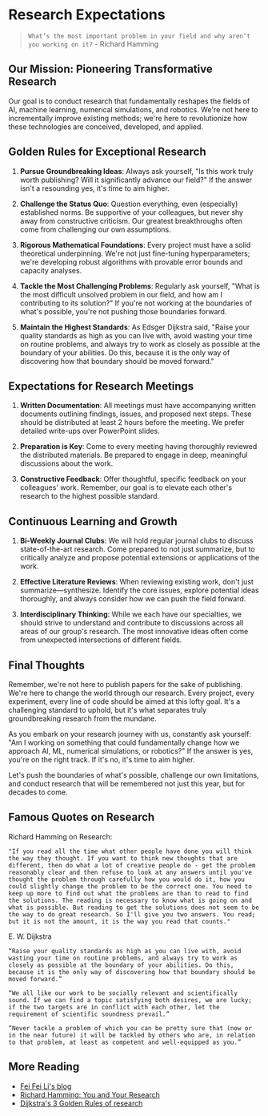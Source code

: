 # Research Expectations

> ```What’s the most important problem in your field and why aren’t you working on it?``` - Richard Hamming

## Our Mission: Pioneering Transformative Research

Our goal is to conduct research that fundamentally reshapes the fields of AI, machine learning, numerical simulations, and robotics. We're not here to incrementally improve existing methods; we're here to revolutionize how these technologies are conceived, developed, and applied.

## Golden Rules for Exceptional Research

1. **Pursue Groundbreaking Ideas**: Always ask yourself, "Is this work truly worth publishing? Will it significantly advance our field?" If the answer isn't a resounding yes, it's time to aim higher.

2. **Challenge the Status Quo**: Question everything, even (especially) established norms. Be supportive of your colleagues, but never shy away from constructive criticism. Our greatest breakthroughs often come from challenging our own assumptions.

3. **Rigorous Mathematical Foundations**: Every project must have a solid theoretical underpinning. We're not just fine-tuning hyperparameters; we're developing robust algorithms with provable error bounds and capacity analyses.

4. **Tackle the Most Challenging Problems**: Regularly ask yourself, "What is the most difficult unsolved problem in our field, and how am I contributing to its solution?" If you're not working at the boundaries of what's possible, you're not pushing those boundaries forward.

5. **Maintain the Highest Standards**: As Edsger Dijkstra said, "Raise your quality standards as high as you can live with, avoid wasting your time on routine problems, and always try to work as closely as possible at the boundary of your abilities. Do this, because it is the only way of discovering how that boundary should be moved forward."

## Expectations for Research Meetings

1. **Written Documentation**: All meetings must have accompanying written documents outlining findings, issues, and proposed next steps. These should be distributed at least 2 hours before the meeting. We prefer detailed write-ups over PowerPoint slides.

2. **Preparation is Key**: Come to every meeting having thoroughly reviewed the distributed materials. Be prepared to engage in deep, meaningful discussions about the work.

3. **Constructive Feedback**: Offer thoughtful, specific feedback on your colleagues' work. Remember, our goal is to elevate each other's research to the highest possible standard.

## Continuous Learning and Growth

1. **Bi-Weekly Journal Clubs**: We will hold regular journal clubs to discuss state-of-the-art research. Come prepared to not just summarize, but to critically analyze and propose potential extensions or applications of the work.

2. **Effective Literature Reviews**: When reviewing existing work, don't just summarize—synthesize. Identify the core issues, explore potential ideas thoroughly, and always consider how we can push the field forward.

3. **Interdisciplinary Thinking**: While we each have our specialties, we should strive to understand and contribute to discussions across all areas of our group's research. The most innovative ideas often come from unexpected intersections of different fields.

## Final Thoughts

Remember, we're not here to publish papers for the sake of publishing. We're here to change the world through our research. Every project, every experiment, every line of code should be aimed at this lofty goal. It's a challenging standard to uphold, but it's what separates truly groundbreaking research from the mundane.

As you embark on your research journey with us, constantly ask yourself: "Am I working on something that could fundamentally change how we approach AI, ML, numerical simulations, or robotics?" If the answer is yes, you're on the right track. If it's no, it's time to aim higher.

Let's push the boundaries of what's possible, challenge our own limitations, and conduct research that will be remembered not just this year, but for decades to come.

## Famous Quotes on Research

Richard Hamming on Research: 
>  
    "If you read all the time what other people have done you will think the way they thought. If you want to think new thoughts that are different, then do what a lot of creative people do - get the problem reasonably clear and then refuse to look at any answers until you've thought the problem through carefully how you would do it, how you could slightly change the problem to be the correct one. You need to keep up more to find out what the problems are than to read to find the solutions. The reading is necessary to know what is going on and what is possible. But reading to get the solutions does not seem to be the way to do great research. So I'll give you two answers. You read; but it is not the amount, it is the way you read that counts."


E. W. Dijkstra

> 
    “Raise your quality standards as high as you can live with, avoid wasting your time on routine problems, and always try to work as closely as possible at the boundary of your abilities. Do this, because it is the only way of discovering how that boundary should be moved forward.”

    “We all like our work to be socially relevant and scientifically sound. If we can find a topic satisfying both desires, we are lucky; if the two targets are in conflict with each other, let the requirement of scientific soundness prevail.”
    
    “Never tackle a problem of which you can be pretty sure that (now or in the near future) it will be tackled by others who are, in relation to that problem, at least as competent and well-equipped as you.”


## More Reading
* [Fei Fei Li's blog](http://web.archive.org/web/20240521062052/http://qinhongwei.com/2015/03/25/Fei-fei-Li-s-advice/)
* [Richard Hamming: You and Your Research](http://web.archive.org/web/20240801170625/https://paulgraham.com/hamming.html)
* [Dijkstra's 3 Golden Rules of research](http://web.archive.org/web/20240726093028/https://www.cs.utexas.edu/~EWD/transcriptions/EWD06xx/EWD637.html)